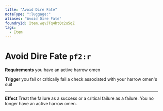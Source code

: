 ```yaml
---
title: "Avoid Dire Fate"
noteType: ":luggage:"
aliases: "Avoid Dire Fate"
foundryId: Item.wqvJTq4htQc2u5qZ
tags:
  - Item
---
```


# Avoid Dire Fate `pf2:r`

**Requirements** you have an active harrow omen

**Trigger** you fail or critically fail a check associated with your harrow omen's suit

* * *

**Effect** Treat the failure as a success or a critical failure as a failure. You no longer have an active harrow omen.

